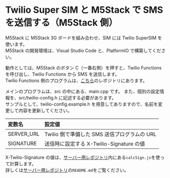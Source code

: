 # Twilio Super SIM と M5Stack で SMS を送信する（M5Stack 側）

M5Stack に M5Stack 3G ボードを組み合わせ、SIM には Twilio SuperSIM を使います。  
M5Stack の開発環境は、Visual Studio Code と、PlatformIO で構築してください。

動作としては、M5Stack のボタン C（一番右側）を押すと、Twilio Functions を呼び出し、Twilio Functions から SMS を送信します。  
Twilio Functions 側のプログラムは、[こちら](https://github.com/mobilebiz/super-sim-send-sms.git)のレポジトリにあります。

メインのプログラムは、src の中にある、main.cpp です。
また、個別の設定情報を、src/twilio-config.h に記述する必要があります。  
サンプルとして、twilio-config.example.h を用意してありますので、名前を変更して内容を更新してください。

| 変数名     | 設定値                                       |
| :--------- | :------------------------------------------- |
| SERVER_URL | Twilio 側で準備した SMS 送信プログラムの URL |
| SIGNATURE  | 送信時に設定する X-Twilio-Signature の値     |

X-Twilio-Signature の値は、[サーバー用レポジトリ](https://github.com/mobilebiz/super-sim-send-sms.git)内にある`calcSign.js`を使って計算します。  
詳しくは[サーバー用レポジトリ](https://github.com/mobilebiz/super-sim-send-sms.git)の`README.md`をご覧ください。
